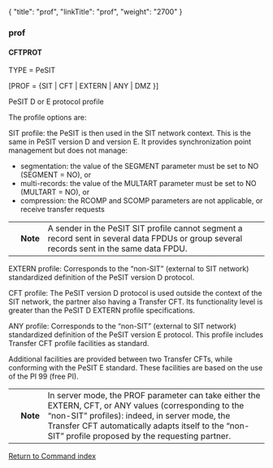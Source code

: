 {
    "title": "prof",
    "linkTitle": "prof",
    "weight": "2700"
}<span id="prof"></span>

### <span class="mc-variable System.Title variable">prof</span>

#### CFTPROT

TYPE = PeSIT

\[PROF = {SIT | CFT | EXTERN | ANY | DMZ }\]

PeSIT
D or E protocol profile

The profile options are:

<span class="bold_in_para">SIT profile</span>: the
PeSIT is then used in the SIT network context. This is the same in PeSIT version D and version E. It provides synchronization point management but does
not manage:

-   segmentation:
    the value of the SEGMENT parameter must be set to NO (SEGMENT = NO), or
-   multi-records:
    the value of the MULTART parameter must be set to NO (MULTART = NO), or
-   compression:
    the RCOMP and SCOMP parameters are not applicable, or receive
    transfer requests

<table>
   <tbody>
      <tr>
         <td>         </td>
         <td><span><strong>Note</strong></span>         </td>
         <td>A sender
in the PeSIT SIT profile cannot segment a record sent in several data
FPDUs or group several records sent in the same data FPDU.         </td>
      </tr>
   </tbody>
</table>

<span class="bold_in_para">EXTERN profile</span>:
Corresponds to the “non-SIT” (external to SIT network) standardized definition
of the PeSIT version D protocol.

<span class="bold_in_para">CFT profile</span>: The
PeSIT version D protocol is used outside the context of the SIT network,
the partner also having a <span class="mc-variable axway_variables.Component_Short_Name variable">Transfer CFT</span>. Its functionality level is greater than the PeSIT
D EXTERN profile specifications.

<span class="bold_in_para">ANY profile</span>: Corresponds
to the “non-SIT” (external to SIT network) standardized definition of
the PeSIT version E protocol. This profile includes <span class="mc-variable axway_variables.Component_Short_Name variable">Transfer CFT</span> profile facilities
as standard.

Additional facilities are provided between two Transfer
CFTs, while conforming with the PeSIT E standard.
These facilities are based on the use of the PI 99 (free PI).

<table>
   <tbody>
      <tr>
         <td>         </td>
         <td><span><strong>Note</strong></span>         </td>
         <td>In server mode, the PROF parameter
can take either the EXTERN, CFT, or ANY values (corresponding to the “non-SIT”
profiles): indeed, in server mode, the <span class="mc-variable axway_variables.Component_Short_Name variable">Transfer CFT</span> automatically
adapts itself to the “non-SIT” profile proposed by the requesting partner.         </td>
      </tr>
   </tbody>
</table>

[Return to Command index](../../)
